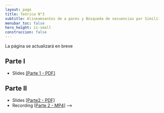 ```yaml
---
layout: page
title: Teórica N°3
subtitle: Alineamientos de a pares y Búsqueda de secuencias por Similitud
menubar_toc: false
hero_height: is-small
construccion: false
---
```

La página se actualizará en breve

## Parte I
- Slides [[Parte 1 - PDF]](https://drive.google.com/file/d/1UsR9FC46L7vnIYI4SI47NQFACpl1PQTp/view?usp=sharing)
<!-- 
- Recording [[Parte 1 - MP4]](https://drive.google.com/file/d/11uFAaXNFR_8lLm9G4RGbOKAwfMTFg47F/view?usp=sharing)
-->

## Parte II
- Slides [[Parte2 - PDF]](https://drive.google.com/file/d/1HgH28hnrJMM_3S5SN7MuJmUcbMDI7IHM/view?usp=sharing)
- Recording [[Parte 2 - MP4]](https://youtu.be/9Q8H77Z2MJs)
-->

